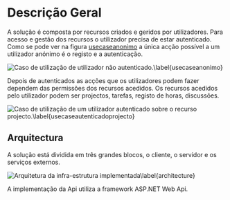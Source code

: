 Descrição Geral
=

A solução é composta por recursos criados e geridos por utilizadores.
Para acesso e gestão dos recursos o utilizador precisa de estar autenticado. 
Como se pode ver na figura [usecaseanonimo](#) a única acção possível a um utilizador anónimo é o registo e a autenticação.

![Caso de utilização de utilizador não autenticado.\label{usecaseanonimo}](http://www.lucidchart.com/publicSegments/view/4fd71023-3b68-497b-b199-60a50a443549/image.png)

Depois de autenticados as acções que os utilizadores podem fazer dependem das permissões dos recursos acedidos. Os recursos acedidos pelo utilizador podem ser projectos, tarefas, registo de horas, discussões.

![Caso de utilização de um utilizador autenticado sobre o recurso projecto.\label{usecaseautenticadoprojecto}](http://www.lucidchart.com/publicSegments/view/4fd71bab-e67c-4d9d-8d0b-7b890af03250/image.png)

Arquitectura
-

A solução está dividida em três grandes blocos, o cliente, o servidor e os serviços externos.

![Arquitetura da infra-estrutura implementada\label{architecture}](https://dl.dropbox.com/s/mr7yybyzbm6umu3/architecture.png)


A implementação da Api utiliza a framework ASP.NET Web Api. 